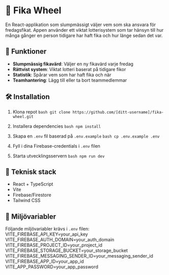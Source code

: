 # 🎲 Fika Wheel

En React-applikation som slumpmässigt väljer vem som ska ansvara för fredagsfikat. Appen använder ett viktat lotterisystem som tar hänsyn till hur många gånger en person tidigare har haft fika och hur länge sedan det var.

## 🚀 Funktioner

- **Slumpmässig fikavärd**: Väljer en ny fikavärd varje fredag
- **Rättvist system**: Viktat lotteri baserat på tidigare fikor
- **Statistik**: Spårar vem som har haft fika och när
- **Teamhantering**: Lägg till eller ta bort teammedlemmar

## 🛠️ Installation

1. Klona repot   ```bash
   git clone https://github.com/[ditt-username]/fika-wheel.git   ```

2. Installera dependencies   ```bash
   npm install   ```

3. Skapa en `.env` fil baserad på `.env.example`   ```bash
   cp .env.example .env   ```

4. Fyll i dina Firebase-credentials i `.env` filen

5. Starta utvecklingsservern   ```bash
   npm run dev   ```

## 🔧 Teknisk stack

- React + TypeScript
- Vite
- Firebase/Firestore
- Tailwind CSS

## 📝 Miljövariabler

Följande miljövariabler krävs i `.env` filen:
VITE_FIREBASE_API_KEY=your_api_key
VITE_FIREBASE_AUTH_DOMAIN=your_auth_domain
VITE_FIREBASE_PROJECT_ID=your_project_id
VITE_FIREBASE_STORAGE_BUCKET=your_storage_bucket
VITE_FIREBASE_MESSAGING_SENDER_ID=your_messaging_sender_id
VITE_FIREBASE_APP_ID=your_app_id
VITE_APP_PASSWORD=your_app_password
